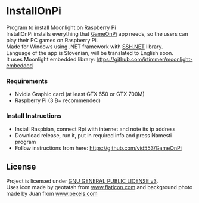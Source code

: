 # InstallOnPi
Program to install Moonlight on Raspberry Pi
\
InstallOnPi installs everything that [GameOnPi](https://github.com/vid553/GameOnPi) app needs, so the users can play their PC games on Raspberry Pi. \
Made for Windows using .NET framework with [SSH.NET](https://github.com/sshnet/SSH.NET) library.  \
Language of the app is Slovenian, will be translated to English soon. \
It uses Moonlight embedded library: https://github.com/irtimmer/moonlight-embedded

### Requirements
* Nvidia Graphic card (at least GTX 650 or GTX 700M)
* Raspberry Pi (3 B+ recommended)

### Install Instructions
* Install Raspbian, connect Rpi with internet and note its ip address
* Download release, run it, put in required info and press Namesti program
* Follow instructions from here: https://github.com/vid553/GameOnPi

## License
Project is licensed under [GNU GENERAL PUBLIC LICENSE v3](http://www.gnu.org/licenses/gpl-3.0.en.html). \
Uses icon made by geotatah from www.flaticon.com and background photo made by Juan from www.pexels.com
